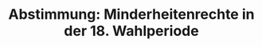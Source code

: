 ---
abstimmung:
  abstimmung: 2
  bundestagssitzung: 26
  legislaturperiode: 18
categories:
- Politik
data:
- title: Abstimmungsergebnis 20140403_2-data.pdf
  url: /res/abstimmungsliste/20140403_2-data.pdf
- title: Abstimmungsergebnis 20140403_2_xls-data.csv
  url: /res/abstimmungsliste/analyses/20140403_2_xls-data.csv
documents:
- local: /res/abstimmungsdaten/018-026-02/1800481.pdf
  title: Drucksache 18/00481.pdf
  url: http://dip21.bundestag.de/dip21/btd/18/004/1800481.pdf
- local: /res/abstimmungsdaten/018-026-02/1800997.pdf
  title: Drucksache 18/00997.pdf
  url: http://dip21.bundestag.de/dip21/btd/18/009/1800997.pdf
ergebnis:
  cdu/csu:
    enthaltung: 0
    gesamt: 311
    ja: 297
    nein: 0
    nichtabgegeben: 14
    ungueltig: 0
  die.linke:
    enthaltung: 55
    gesamt: 64
    ja: 0
    nein: 0
    nichtabgegeben: 9
    ungueltig: 0
  file: 20140403_2_xls-data.csv
  gruenen:
    enthaltung: 0
    gesamt: 63
    ja: 58
    nein: 0
    nichtabgegeben: 5
    ungueltig: 0
  spd:
    enthaltung: 0
    gesamt: 193
    ja: 175
    nein: 0
    nichtabgegeben: 18
    ungueltig: 0
layout: abstimmung
links:
- title: https://www.bundestag.de/parlament/plenum/abstimmung/abstimmung?id=258
  url: https://www.bundestag.de/parlament/plenum/abstimmung/abstimmung?id=258
- title: http://www.abgeordnetenwatch.de/minderheitenrechte_im_bundestag-1105-592.html
  url: http://www.abgeordnetenwatch.de/minderheitenrechte_im_bundestag-1105-592.html
preview: "Deutscher Bundestag\n\n26. Sitzung des Deutschen Bundestages\nam Donnerstag,\
  \ 3.April 2014\nEndg\xFCltiges Ergebnis der Namentlichen Abstimmung Nr. 2\n\nBeschlussempfehlung\
  \ des Ausschusses f\xFCr Wahlpr\xFCfung , Immunit\xE4t und\nGesch\xE4ftsordnung\
  \ (1. Ausschuss) zu dem Antrag der Fraktionen der CDU/CSU und SPD\n\xC4nderung der\
  \ Gesch\xE4ftsordnung zur besonderen Anwendung der Minderheitenrechte in\nder 18.\
  \ Wahlperiode\n- Drucksachen 18/481 und 18/997 -\n\nAbgegebene Stimmen insgesamt:\n\
  Nicht abgegebene Stimmen:\nJa-Stimmen:\n\n585\n46\n530\n\nNein-Stimmen:\n\n0\n\n\
  Enthaltungen:\n\n55\n\nUng\xFCltige:\n\nBerlin, den 03.04.2014\n\n0\n\nBeginn: 16:07\n\
  Ende: 16:10\n"
tags:
- Minderheiten
title: 'Abstimmung: Minderheitenrechte in der 18. Wahlperiode'
---